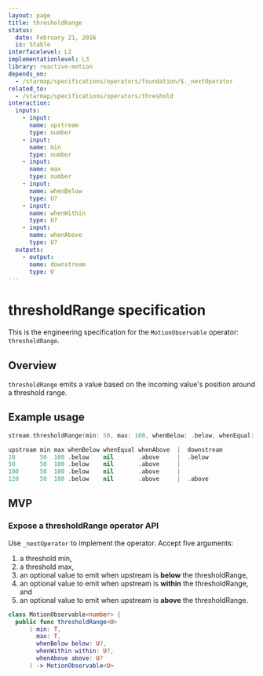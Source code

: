 ```yaml
---
layout: page
title: thresholdRange
status:
  date: February 21, 2016
  is: Stable
interfacelevel: L2
implementationlevel: L3
library: reactive-motion
depends_on:
  - /starmap/specifications/operators/foundation/$._nextOperator
related_to:
  - /starmap/specifications/operators/threshold
interaction:
  inputs:
    - input:
      name: upstream
      type: number
    - input:
      name: min
      type: number
    - input:
      name: max
      type: number
    - input:
      name: whenBelow
      type: U?
    - input:
      name: whenWithin
      type: U?
    - input:
      name: whenAbove
      type: U?
  outputs:
    - output:
      name: downstream
      type: U
---
```


# thresholdRange specification

This is the engineering specification for the `MotionObservable` operator: `thresholdRange`.

## Overview

`thresholdRange` emits a value based on the incoming value's position around a threshold range.

## Example usage

```swift
stream.thresholdRange(min: 50, max: 100, whenBelow: .below, whenEqual: nil, whenAbove: .above)

upstream min max whenBelow whenEqual whenAbove  |  downstream
20       50  100 .below    nil       .above     |  .below
50       50  100 .below    nil       .above     |
100      50  100 .below    nil       .above     |
120      50  100 .below    nil       .above     |  .above
```

## MVP

### Expose a thresholdRange operator API

Use `_nextOperator` to implement the operator. Accept five arguments:

1. a threshold min,
1. a threshold max,
2. an optional value to emit when upstream is **below** the thresholdRange,
3. an optional value to emit when upstream is **within** the thresholdRange, and
4. an optional value to emit when upstream is **above** the thresholdRange.

```swift
class MotionObservable<number> {
  public func thresholdRange<U>
      ( min: T,
        max: T,
        whenBelow below: U?,
        whenWithin within: U?,
        whenAbove above: U?
      ) -> MotionObservable<U>
```
